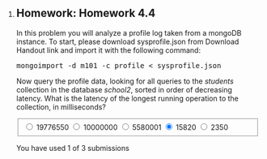 <div id="seq_content"><section data-type="None" class="xmodule_display xmodule_VerticalModule">
    <ol class="vert-mod">
  <li id="vert-0">
    <section data-type="Problem" class="xmodule_display xmodule_CapaModule">
    <section data-url="/courses/10gen/M101P/2015_January/modx/i4x://10gen/M101P/problem/52cf2a25e2d423570a05b92e" data-problem-id="i4x://10gen/M101P/problem/52cf2a25e2d423570a05b92e" class="problems-wrapper" id="problem_i4x-10gen-M101P-problem-52cf2a25e2d423570a05b92e" progress="done"><div><h2 class="problem-header">
  Homework: Homework 4.4
</h2>

<section class="problem"><div><p>In this problem you will analyze a profile log taken from a mongoDB instance. To start, please download sysprofile.json from Download Handout link and import it with the following command:</p><pre>mongoimport -d m101 -c profile &lt; sysprofile.json
</pre><p>Now query the profile data, looking for all queries to the <i>students</i> collection in the database <i>school2</i>, sorted in order of decreasing latency. What is the latency of the longest running operation to the collection, in milliseconds?</p><span><form id="inputtype_i4x-10gen-M101P-problem-52cf2a25e2d423570a05b92e_2_1" class="choicegroup capa_inputtype" __biza="WJ__"><fieldset><label for="input_i4x-10gen-M101P-problem-52cf2a25e2d423570a05b92e_2_1_choice_0"><input type="radio" value="choice_0" id="input_i4x-10gen-M101P-problem-52cf2a25e2d423570a05b92e_2_1_choice_0" name="input_i4x-10gen-M101P-problem-52cf2a25e2d423570a05b92e_2_1"> 19776550 </label><label for="input_i4x-10gen-M101P-problem-52cf2a25e2d423570a05b92e_2_1_choice_1"><input type="radio" value="choice_1" id="input_i4x-10gen-M101P-problem-52cf2a25e2d423570a05b92e_2_1_choice_1" name="input_i4x-10gen-M101P-problem-52cf2a25e2d423570a05b92e_2_1"> 10000000 </label><label for="input_i4x-10gen-M101P-problem-52cf2a25e2d423570a05b92e_2_1_choice_2"><input type="radio" value="choice_2" id="input_i4x-10gen-M101P-problem-52cf2a25e2d423570a05b92e_2_1_choice_2" name="input_i4x-10gen-M101P-problem-52cf2a25e2d423570a05b92e_2_1"> 5580001 </label><label for="input_i4x-10gen-M101P-problem-52cf2a25e2d423570a05b92e_2_1_choice_3"><input type="radio" checked="" value="choice_3" id="input_i4x-10gen-M101P-problem-52cf2a25e2d423570a05b92e_2_1_choice_3" name="input_i4x-10gen-M101P-problem-52cf2a25e2d423570a05b92e_2_1"> 15820 </label><label for="input_i4x-10gen-M101P-problem-52cf2a25e2d423570a05b92e_2_1_choice_4"><input type="radio" value="choice_4" id="input_i4x-10gen-M101P-problem-52cf2a25e2d423570a05b92e_2_1_choice_4" name="input_i4x-10gen-M101P-problem-52cf2a25e2d423570a05b92e_2_1"> 2350 </label><span id="answer_i4x-10gen-M101P-problem-52cf2a25e2d423570a05b92e_2_1"></span></fieldset></form></span></div>

  <section class="action"><input type="hidden" value="Homework: Homework 4.4" name="problem_id"><section class="submission_feedback">
      You have used 1 of 3 submissions
    </section></section></section></div></section>

</section>

  </li>
</ol>

</section>
</div>
